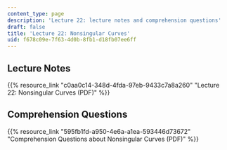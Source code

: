 ```yaml
---
content_type: page
description: 'Lecture 22: lecture notes and comprehension questions'
draft: false
title: 'Lecture 22: Nonsingular Curves'
uid: f678c09e-7f63-4d0b-8fb1-d18fb07ee6ff
---
```

## Lecture Notes

{{% resource_link "c0aa0c14-348d-4fda-97eb-9433c7a8a260" "Lecture 22: Nonsingular Curves (PDF)" %}}

## Comprehension Questions

{{% resource_link "595fb1fd-a950-4e6a-a1ea-593446d73672" "Comprehension Questions about Nonsingular Curves (PDF)" %}}